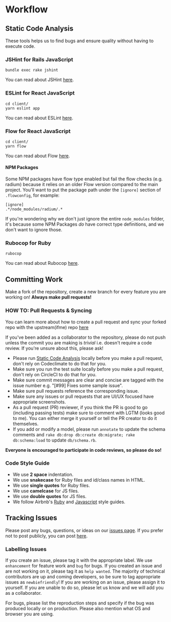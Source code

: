 # Workflow

## Static Code Analysis

These tools helps us to find bugs and ensure quality without having to execute code.

### JSHint for Rails JavaScript

```
bundle exec rake jshint
```

You can read about JSHint [here](http://jshint.com/docs/).

### ESLint for React JavaScript

```
cd client/
yarn eslint app
```

You can read about ESLint [here](https://eslint.org/).

### Flow for React JavaScript

```
cd client/
yarn flow
```

You can read about Flow [here](https://flow.org/en/).

#### NPM Packages
Some NPM packages have flow type enabled but fail the flow checks (e.g. radium) because it relies on an older Flow version compared to the main project. You'll want to put the package path under the `[ignore]` section of `.flowconfig`, for example:

```
[ignore]
.*/node_modules/radium/.*
```

If you're wondering why we don't just ignore the entire `node_modules` folder, it's because some NPM Packages _do_ have correct type definitions, and we don't want to ignore those.

### Rubocop for Ruby

```
rubocop
```

You can read about Rubocop [here](http://rubocop.readthedocs.io/en/latest/).

## Committing Work

Make a fork of the repository, create a new branch for every feature you are
working on! **Always make pull requests!**

### HOW TO: Pull Requests & Syncing

You can learn more about how to create a pull request and sync your forked repo with the upstream(ifme) repo [here](https://github.com/julianguyen/ifme/wiki/HOW-TO:-Pull-Requests-&-Syncing)

If you've been added as a collaborator to the repository, please do not push
unless the commit you are making is _trivial_ i.e. doesn't require a code
review. If you're unsure about this, please ask!

* Please run [Static Code Analysis](#static-code-analysis) locally before you make a pull request, don't rely on Codeclimate to do that for you.
* Make sure you run the test suite locally before you make a pull request, don't rely on
CircleCI to do that for you.
* Make sure commit messages are clear and concise are tagged with the issue
number e.g. "[#99] Fixes some sample issue".
* Make sure pull requests reference the corresponding issue.
* Make sure any issues or pull requests that are UI/UX focused have appropriate screenshots.
* As a pull request (PR) reviewer, if you think the PR is good to go
(including passing tests) make sure to comment with LGTM (looks good to me).
You can either merge it yourself or tell the PR creator to do it themselves.
* If you add or modify a model, please run `annotate` to update the schema
comments and `rake db:drop db:create db:migrate; rake db:schema:load` to update `db/schema.rb`.

**Everyone is encouraged to participate in code reviews, so please do so!**

### Code Style Guide

* We use **2 space** indentation.
* We use **snakecase** for Ruby files and id/class names in HTML.
* We use **single quotes** for Ruby files.
* We use **camelcase** for JS files.
* We use **double quotes** for JS files.
* We follow Airbnb's [Ruby](https://github.com/airbnb/ruby) and [Javascript](https://github.com/airbnb/javascript) style guides.

## Tracking Issues

Please post any bugs, questions, or ideas on our
[issues page](https://github.com/julianguyen/ifme/issues). If you prefer not to
post publicly, you can post [here](http://goo.gl/forms/8EqoJDDiXY).

### Labelling Issues

If you create an issue, please tag it with the appropriate label. We use
`enhancement` for feature work and `bug` for bugs. If you created an issue and
are not working on it, please tag it as `help wanted`. The majority of technical
contributors are up and coming developers, so be sure to tag appropriate issues
as `newbiefriendly`! If you are working on an issue, please assign it to
yourself. If you are unable to do so, please let us know and we will add you as
a collaborator.

For bugs, please list the reproduction steps and specify if the bug was produced
locally or on production. Please also mention what OS and browser you are using.
